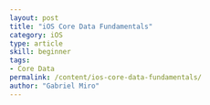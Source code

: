 ```yaml
---
layout: post
title: "iOS Core Data Fundamentals"
category: iOS
type: article
skill: beginner
tags:
- Core Data
permalink: /content/ios-core-data-fundamentals/
author: "Gabriel Miro"
---
```


